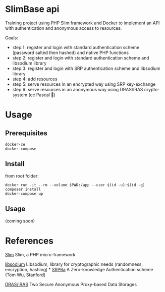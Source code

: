 # SlimBase api 

Training project using PHP Slim framework and Docker to implement an API with authentication and anonymous access to resources.


Goals:
* step 1: register and login with standard authentication scheme (password salted then hashed) and native PHP functions 
* step 2: register and login with standard authentication scheme and libsodium library
* step 3: register and login with SRP authentication scheme and libsodium library
* step 4: add resources
* step 5: serve resources in an encrypted way using SRP key-exchange
* step 6: serve resources in an anonymous way using DRAS/IRAS crypto-system (cc Pascal :metal:)

# Usage
## Prerequisites
```
docker-ce
docker-compose
```

## Install
from root folder:
```
docker run -it --rm --volume $PWD:/app --user $(id -u):$(id -g) composer install
docker-compose up
```

## Usage

(coming soon)

# References
[Slim](https://www.slimframework.com/) Slim, a PHP micro-framework

[libsodium](https://github.com/jedisct1/libsodium) Libsodium, library for cryptographic needs (randomness, encryption, hashing) 
*
[SRP6a](http://srp.stanford.edu/) A Zero-knowledge Authentication scheme (Tom Wu, Stanford)

[DRAS/IRAS](http://sancy.univ-bpclermont.fr/~lafourcade/SLIDES/Secrypt-BBL16.pdf) Two Secure Anonymous Proxy-based Data Storages